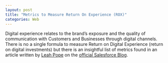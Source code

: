 ```yaml
---
layout: post
title: "Metrics to Measure Return On Experience (ROX)"
categories: Web
---
```


Digital experience relates to the brand’s exposure and the quality of communication with Customers and Businesses through digital channels. There is no a single formula to measure Return on Digital Experience (return on digital investments) but there is an insightful list of metrics found in an article written by [Leah Pope](https://www.salesforce.com/blog/author/leah-pope/) on the [official Salesforce Blog](https://www.salesforce.com/blog/18-rox-marketing-measures/). 
